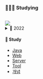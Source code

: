 ### 🕵🏻‍♀️ Studying 
<br>
<img src="https://img.shields.io/badge/Java-007396?style=flat-square&logo=Java&logoColor=white"/>
  
<br>
	
<details>
<summary>🧐 2022 </summary>
<div markdown="1">
		<ul>
          <li><a href="https://www.notion.so/Floping-a89ecca46ab64ba2b8debd4f8f4c1fd6">Floping 플라워 쇼핑몰 클론 프로젝트</a></li>
          <li> 김영한, 스프링 입문 </li>
          <li> 이도원, 웹 애플리케이션 개발을 위한 IntelliJ IDEA 설정 </li>

  </ul>
</div>
</details>

#### 🔎 Study
* [Java](https://github.com/yuwltn/Java.git)  
* [Web](https://github.com/yuwltn/Web.git)
* [Server](https://github.com/yuwltn/Server.git)
* [Tool](https://github.com/yuwltn/Tool.git)
* [개념](https://github.com/yuwltn/-.git)
